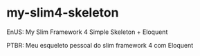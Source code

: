 # my-slim4-skeleton
<p>EnUS: My Slim Framework 4 Simple Skeleton + Eloquent<p>
<p>PTBR: Meu esqueleto pessoal do slim framework 4 com Eloquent</p>
